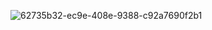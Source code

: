 ![62735b32-ec9e-408e-9388-c92a7690f2b1](https://github.com/user-attachments/assets/393067dc-01fd-4e4b-9e7a-c45c70417bf9)
